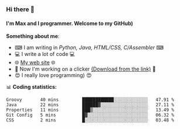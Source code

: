 ### Hi there 👋
#### I'm Max and I programmer. Welcome to my GitHub)

**Something about me**:
- ⌨ I am writing in _Python, Java, HTML/CSS, C/Assembler_ ⌨
- 💻 I write a lot of code 💻
- 🌐 [My web site](https://merive.herokuapp.com/) 🌐
- 🔘 Now I'm working on a clicker [(Download from the link)](https://merive.herokuapp.com/press1mtimes) 🔘
- 😍 I really love programming) 😍

📊 **Coding statistics:**
<!--START_SECTION:waka-->
```text
Groovy       40 mins         ████████████░░░░░░░░░░░░░   47.91 % 
Java         22 mins         ██████▓░░░░░░░░░░░░░░░░░░   27.11 % 
Properties   11 mins         ███▒░░░░░░░░░░░░░░░░░░░░░   13.49 % 
Git Config   5 mins          █▓░░░░░░░░░░░░░░░░░░░░░░░   06.32 % 
CSS          2 mins          █░░░░░░░░░░░░░░░░░░░░░░░░   03.48 % 
```
<!--END_SECTION:waka-->
